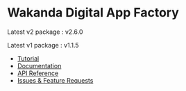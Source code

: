 # Wakanda Digital App Factory

Latest v2 package : v2.6.0

Latest v1 package : v1.1.5

- [Tutorial](https://wakanda.github.io/doc/#/tutorial)
- [Documentation](https://wakanda.github.io/doc/#/guide)
- [API Reference](https://wakanda.github.io/api-reference/)
- [Issues & Feature Requests](https://github.com/Wakanda/wakanda-issues/issues)

